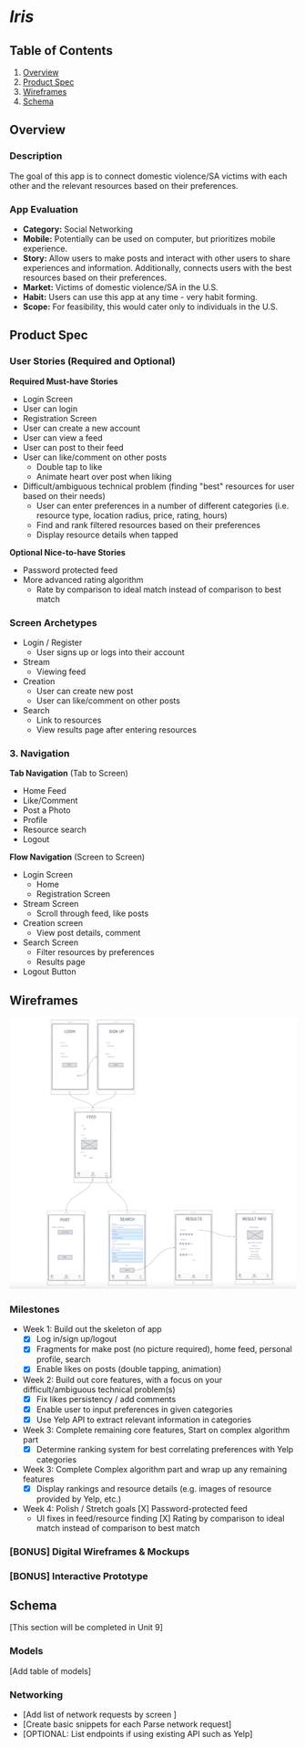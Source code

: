 # *Iris*

## Table of Contents
1. [Overview](#Overview)
1. [Product Spec](#Product-Spec)
1. [Wireframes](#Wireframes)
2. [Schema](#Schema)

## Overview
### Description
The goal of this app is to connect domestic violence/SA victims with each other and the relevant resources based on their preferences.

### App Evaluation

- **Category:** Social Networking
- **Mobile:** Potentially can be used on computer, but prioritizes mobile experience. 
- **Story:** Allow users to make posts and interact with other users to share experiences and information. Additionally, connects users with the best resources based on their preferences.
- **Market:** Victims of domestic violence/SA in the U.S.
- **Habit:** Users can use this app at any time - very habit forming.
- **Scope:** For feasibility, this would cater only to individuals in the U.S.

## Product Spec

### User Stories (Required and Optional)

**Required Must-have Stories**

* Login Screen
* User can login
* Registration Screen
* User can create a new account
* User can view a feed
* User can post to their feed
* User can like/comment on other posts
   * Double tap to like
   * Animate heart over post when liking
* Difficult/ambiguous technical problem (finding "best" resources for user based on their needs)
   * User can enter preferences in a number of different categories (i.e. resource type, location radius, price, rating, hours)
   * Find and rank filtered resources based on their preferences
   * Display resource details when tapped

**Optional Nice-to-have Stories**

* Password protected feed
* More advanced rating algorithm
   * Rate by comparison to ideal match instead of comparison to best match

### Screen Archetypes

* Login / Register
    * User signs up or logs into their account 
* Stream
   * Viewing feed
* Creation
    * User can create new post
    * User can like/comment on other posts
* Search
    * Link to resources
    * View results page after entering resources

### 3. Navigation

**Tab Navigation** (Tab to Screen)

* Home Feed
* Like/Comment
* Post a Photo
* Profile
* Resource search
* Logout

**Flow Navigation** (Screen to Screen)

* Login Screen
    * Home
    * Registration Screen
* Stream Screen
    * Scroll through feed, like posts
* Creation screen
    * View post details, comment
* Search Screen
    * Filter resources by preferences
    * Results page
* Logout Button

## Wireframes
<img src="https://github.com/evaprakash/FBUApp/blob/master/Wireframe.png" width=600>

### Milestones

* Week 1: Build out the skeleton of app
   * [X] Log in/sign up/logout
   * [X] Fragments for make post (no picture required), home feed, personal profile, search 
   * [X] Enable likes on posts (double tapping, animation)
* Week 2: Build out core features, with a focus on your difficult/ambiguous technical problem(s)
   * [X] Fix likes persistency / add comments
   * [X] Enable user to input preferences in given categories
   * [X] Use Yelp API to extract relevant information in categories
* Week 3: Complete remaining core features, Start on complex algorithm part
   * [X] Determine ranking system for best correlating preferences with Yelp categories
* Week 3: Complete Complex algorithm part and wrap up any remaining features
   * [X] Display rankings and resource details (e.g. images of resource provided by Yelp, etc.)
* Week 4: Polish / Stretch goals
   [X] Password-protected feed
   * UI fixes in feed/resource finding
   [X] Rating by comparison to ideal match instead of comparison to best match 

### [BONUS] Digital Wireframes & Mockups

### [BONUS] Interactive Prototype

## Schema 
[This section will be completed in Unit 9]
### Models
[Add table of models]
### Networking
- [Add list of network requests by screen ]
- [Create basic snippets for each Parse network request]
- [OPTIONAL: List endpoints if using existing API such as Yelp]
